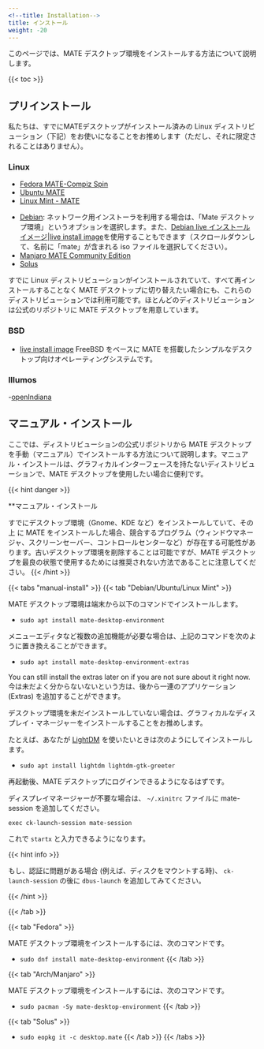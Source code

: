 ```yaml
---
<!--title: Installation-->
title: インストール
weight: -20
---
```


<!--This page describes how to install the MATE Desktop Environment.-->
このページでは、MATE デスクトップ環境をインストールする方法について説明します。

{{< toc >}}

<!--## Preinstalled-->
## プリインストール

<!--We recommend to use a distribution that already comes with the MATE Desktop pre-installed, such as (but not limited to):-->
私たちは、すでにMATEデスクトップがインストール済みの Linux ディストリビューション（下記）をお使いになることをお推めします（ただし、それに限定されることはありません）。

### Linux

- [Fedora MATE-Compiz Spin](https://spins.fedoraproject.org/mate-compiz/)
- [Ubuntu MATE](https://ubuntu-mate.org/)
- [Linux Mint - MATE](https://linuxmint.com/edition.php?id=285)
<!--- [Debian](https://www.debian.org/): In the net-install installer choose the "Mate Desktop Environment" option. Alternatively you can use a [live install image](https://cdimage.debian.org/debian-cd/current-live/amd64/iso-hybrid/) (scroll down and choose the iso file with "mate" in its name).-->
- [Debian](https://www.debian.org/): ネットワーク用インストーラを利用する場合は、「Mate デスクトップ環境」というオプションを選択します。また、[Debian live インストールイメージ|live install image](https://cdimage.debian.org/debian-cd/current-live/amd64/iso-hybrid/)を使用することもできます（スクロールダウンして、名前に「mate」が含まれる iso ファイルを選択してください）。
- [Manjaro MATE Community Edition](https://manjaro.org/download/#mate)
- [Solus](https://getsol.us/download/)

<!--If you already have a Linux distribution installed and want to switch to the MATE Desktop without reinstalling everything, this is still possible. Almost every distribution include the MATE Desktop in their official repositories.-->
すでに Linux ディストリビューションがインストールされていて、すべて再インストールすることなく MATE デスクトップに切り替えたい場合にも、これらのディストリビューションでは利用可能です。ほとんどのディストリビューションは公式のリポジトリに MATE デスクトップを用意しています。

### BSD

<!--- [live install image](https://cdimage.debian.org/debian-cd/current-live/amd64/iso-hybrid/)A simple desktop-oriented operating system based on FreeBSD with MATE.-->
- [live install image](https://cdimage.debian.org/debian-cd/current-live/amd64/iso-hybrid/) FreeBSD をベースに MATE を搭載したシンプルなデスクトップ向けオペレーティングシステムです。

### Illumos

-[openIndiana](https://www.openindiana.org/download/)

<!--## Manual installation-->
## マニュアル・インストール

<!--We now describe how to install the MATE Desktop manually from the official repositories of your distribution. The manual install is useful, if you have a distribution without a graphical interface and decided to use the MATE Desktop.-->
ここでは、ディストリビューションの公式リポジトリから MATE デスクトップを手動（マニュアル）でインストールする方法について説明します。マニュアル・インストールは、グラフィカルインターフェースを持たないディストリビューションで、MATE デスクトップを使用したい場合に便利です。


{{< hint danger >}}
<!--**Manual install**\-->
**マニュアル・インストール
<!--If you already have a Desktop Environment installed (like Gnome, KDE, ...) and install MATE on top of that, there can be conflicting programs (window manager, screensaver, control centre, ...). You can try to remove the old Desktop Environment, but keep in mind that this is not the recommended way to get the best MATE experience.-->
すでにデスクトップ環境（Gnome、KDE など）をインストールしていて、その上 に MATE をインストールした場合、競合するプログラム（ウィンドウマネージャ、スクリーンセーバー、コントロールセンターなど）が存在する可能性があります。古いデスクトップ環境を削除することは可能ですが、MATE デスクトップを最良の状態で使用するためには推奨されない方法であることに注意してください。
{{< /hint >}}

{{< tabs "manual-install" >}}
{{< tab "Debian/Ubuntu/Linux Mint" >}}
<!--Install the MATE Desktop Environment with-->
MATE デスクトップ環境は端末から以下のコマンドでインストールします。

- `sudo apt install mate-desktop-environment`

<!--If you want some extras (such as a menu-editor) you can replace the above command with-->
メニューエディタなど複数の追加機能が必要な場合は、上記のコマンドを次のように置き換えることができます。

- `sudo apt install mate-desktop-environment-extras`

You can still install the extras later on if you are not sure about it right now.
今は未だよく分からないないという方は、後から一連のアプリケーション (Extras) を追加することができます。

<!--If you do not have a desktop environment installed already you might want to install a graphical [display manager](https://wiki.archlinux.org/title/Display_manager).-->
デスクトップ環境を未だインストールしていない場合は、グラフィカルなディスプレイ・マネージャーをインストールすることをお推めします。

<!--For example you can use  [LightDM](https://wiki.archlinux.org/title/LightDM):-->
たとえば、あなたが [LightDM](https://wiki.archlinux.org/title/LightDM) を使いたいときは次のようにしてインストールします。

- `sudo apt install lightdm lightdm-gtk-greeter`

<!--After rebooting you should be able to login to the MATE Desktop.-->
再起動後、MATE デスクトップにログインできるようになるはずです。

<!--If you do not want a display manager, you can add mate-session to `~/.xinitrc` file.-->
ディスプレイマネージャーが不要な場合は、 `~/.xinitrc` ファイルに mate-session を追加してください。

```
exec ck-launch-session mate-session
```
<!--Now can type `startx`.-->
これで `startx` と入力できるようになります。

{{< hint info >}}
<!--If you have authorization problems (e.g. when mounting disks), try adding `dbus-launch` after `ck-launch-session`.-->
もし、認証に問題がある場合 (例えば、ディスクをマウントする時)、 `ck-launch-session` の後に `dbus-launch` を追加してみてください。

{{< /hint >}}

{{< /tab >}}

{{< tab "Fedora" >}}
<!--Install the MATE Desktop Environment with-->
MATE デスクトップ環境をインストールするには、次のコマンドです。

- `sudo dnf install mate-desktop-environment`
{{< /tab >}}

{{< tab "Arch/Manjaro" >}}
<!--Install the MATE Desktop Environment with-->
MATE デスクトップ環境をインストールするには、次のコマンドです。

- `sudo pacman -Sy mate-desktop-environment`
{{< /tab >}}

{{< tab "Solus" >}}
<!--Install the MATE Desktop Environment with
MATE デスクトップ環境をインストールするには、次のコマンドです。-->

- `sudo eopkg it -c desktop.mate`
{{< /tab >}}
{{< /tabs >}}
